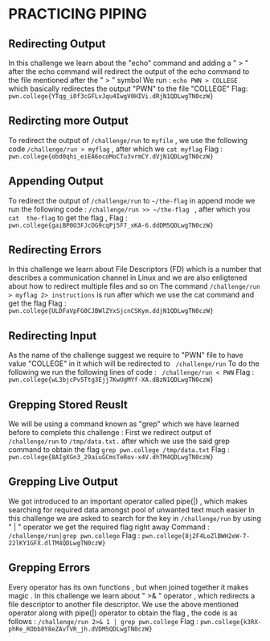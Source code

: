 # PRACTICING PIPING 


## Redirecting Output

In this challenge we learn about the "echo" command and adding a " > " after the echo command will redirect the output of the echo command to the file mentioned after the " > " symbol 
We run : `echo PWN > COLLEGE ` which basically redirectes the output "PWN" to the file "COLLEGE" 
Flag: `pwn.college{YTqg_i0f3cGFLvJqu4IwgV0HIVi.dRjN1QDLwgTN0czW}`

## Redircting more Output

To redirect the output of `/challenge/run` to `myfile`  , we use the following code `/challenge/run > myflag`  , after which we `cat myflag` 
Flag : `pwn.college{obd0qhi_eiEA6ocoMoCTu3vrmCY.dVjN1QDLwgTN0czW}`


## Appending Output

To redirect the output of  `/challenge/run` to `~/the-flag` in append mode we run the following code : `/challenge/run >> ~/the-flag `  , after which you `cat  the-flag` to get  the flag , 
Flag : ` pwn.college{gaiBP0O3FJcDG9cqPj5F7_xKA-6.ddDM5QDLwgTN0czW}`


## Redirecting Errors

In this challenge we learn about File Descriptors (FD) which is a number that describes a communication channel in Linux and we are also enligtened about how to redirect multiple files 
and so on 
The command `/challenge/run > myflag 2> instructions` is run after which we use the cat command and get the flag 
Flag : `pwn.college{ULDFaVpFG0CJBWlZYxSjcnCSKym.ddjN1QDLwgTN0czW}`


## Redirecting Input

As the name of the challenge suggest we require to "PWN" file to have value "COLLEGE" in it which will be redirected to ` /challenge/run`
To do the following we run the following lines of code : ` /challenge/run < PWN`
Flag : `pwn.college{wL3bjcPv5Ttg3Ejj7KwUgMYf-XA.dBzN1QDLwgTN0czW}`


## Grepping Stored Reuslt 

We will be using a command known as "grep" which we have learned before to complete this challenge :
First we redirect output of `/challenge/run` to `/tmp/data.txt.` after which we use the said grep command to obtain the flag 
`grep pwn.college /tmp/data.txt`
Flag : `pwn.college{8AIgXGn3_29aiuGCmsTeRov-x4V.dhTM4QDLwgTN0czW}`


## Grepping Live Output 

We got introduced to an important operator called pipe(|) , which makes searching for required data amongst pool of unwanted text much easier 
In this challenge we are asked to search for the key in `/challenge/run` by using " | " operator we get the required flag right away 
Command : `/challenge/run|grep pwn.college` 
Flag : `pwn.college{8j2F4LoZlBWH2eW-7-22lKY1GFX.dlTM4QDLwgTN0czW}`


## Grepping Errors 

Every operator has its own functions , but when joined together it makes magic . In this challenge we learn about " >& " operator , which redirects a file descriptor to 
another file descriptor.
We use the above mentioned operator along with pipe(|) operator to obtain the flag , the code is as follows : 
`/challenge/run 2>& 1 | grep pwn.college` 
Flag : `pwn.college{k3RX-phRe_RObb8Y8eZAvTVR_jh.dVDM5QDLwgTN0czW}`




